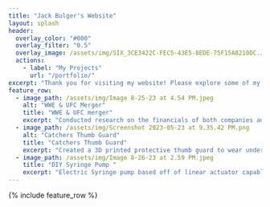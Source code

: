 ```yaml
---
title: "Jack Bulger's Website"
layout: splash
header:
  overlay_color: "#000"
  overlay_filter: "0.5"
  overlay_image: /assets/img/SIX_3CE3422C-FEC5-43E5-8EDE-75F15A8210DC.JPG
  actions:
    - label: "My Projects"
      url: "/portfolio/"
excerpt: "Thank you for visiting my website! Please explore some of my major projects from my time at school and an intership."
feature_row:
  - image_path: /assets/img/Image 8-25-23 at 4.54 PM.jpeg
    alt: "WWE & UFC Merger"
    title: "WWE & UFC merger"
    excerpt: "Conducted research on the financials of both companies and used relative valuation to predict the outlook of the combined entity. Created a model to project the synergies and TV rights possibilities in the upcoming future. "
  - image_path: /assets/img/Screenshot 2023-05-23 at 9.35.42 PM.png
    alt: "Catchers Thumb Guard"
    title: "Catchers Thumb Guard"
    excerpt: "Created a 3D printed protective thumb guard to wear under a catchers mitt. It is custom-fitted to each player's hand size and is absorbent to prevent potential thumb injuries. "
  - image_path: /assets/img/Image 8-26-23 at 2.59 PM.jpeg
    title: "DIY Syringe Pump "
    excerpt: "Electric Syringe pump based off of linear actuator capable of dispensing small and accurate amounts of fluid. "
---
```

{% include feature_row %}

